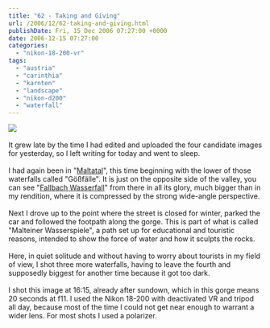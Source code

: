 ```yaml
---
title: "62 - Taking and Giving"
url: /2006/12/62-taking-and-giving.html
publishDate: Fri, 15 Dec 2006 07:27:00 +0000
date: 2006-12-15 07:27:00
categories: 
  - "nikon-18-200-vr"
tags: 
  - "austria"
  - "carinthia"
  - "karnten"
  - "landscape"
  - "nikon-d200"
  - "waterfall"
---
```

<a href="https://d25zfm9zpd7gm5.cloudfront.net/1200x1200/2006/20061214_161512_ps.jpg"><img src="https://d25zfm9zpd7gm5.cloudfront.net/0600x0600/2006/20061214_161512_ps.jpg"/></a><br/><br/>It grew late by the time I had edited and uploaded the four candidate images for yesterday, so I left writing for today and went to sleep.<br/><br/>I had again been in "<a href="http://maps.google.com/?ie=UTF8&om=1&amp;amp;z=13&ll=46.975099,13.461685&amp;spn=0.104595,0.119476" target="_blank">Maltatal</a>", this time beginning with the lower of those waterfalls called "Gößfälle". It is just on the opposite side of the valley, you can see "<a href="/2006/12/60-how-many-times-can-water-fall.html">Fallbach Wasserfall</a>" from there in all its glory, much bigger than in my rendition, where it is compressed by the strong wide-angle perspective.<br/><br/>Next I drove up to the point where the street is closed for winter, parked the car and followed the footpath along the gorge. This is part of what is called "Malteiner Wasserspiele", a path set up for educational and touristic reasons, intended to show the force of water and how it sculpts the rocks.<br/><br/>Here, in quiet solitude and without having to worry about tourists in my field of view, I shot three more waterfalls, having to leave the fourth and supposedly biggest for another time because it got too dark.<br/><br/>I shot this image at 16:15, already after sundown, which in this gorge means 20 seconds at f11. I used the Nikon 18-200 with deactivated VR and tripod all day, because most of the time I could not get near enough to warrant a wider lens. For most shots I used a polarizer.
